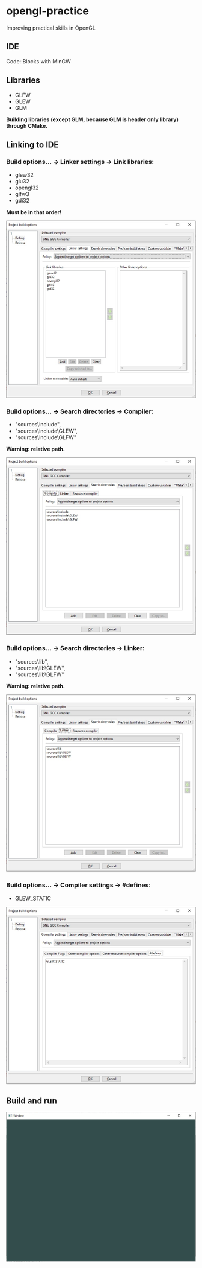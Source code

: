 # opengl-practice

Improving practical skills in OpenGL

## IDE

Code::Blocks with MinGW

## Libraries

- GLFW
- GLEW
- GLM

**Building libraries (except GLM, because GLM is header only library) through CMake.**

## Linking to IDE

### Build options... -> Linker settings -> Link libraries:

- glew32
- glu32
- opengl32
- glfw3
- gdi32

**Must be in that order!**

![Illustration](https://github.com/yorrdt/opengl-practice/blob/main/illustrations/linker_settings-link_libraries.jpg)

### Build options... -> Search directories -> Compiler:

- "sources\include",
- "sources\include\GLEW",
- "sources\include\GLFW"

**Warning: relative path.**

![Illustration](https://github.com/yorrdt/opengl-practice/blob/main/illustrations/search_directories-compiler.jpg)

### Build options... -> Search directories -> Linker:

- "sources\lib",
- "sources\lib\GLEW",
- "sources\lib\GLFW"

**Warning: relative path.**

![Illustration](https://github.com/yorrdt/opengl-practice/blob/main/illustrations/search_directories-linker.jpg)

### Build options... -> Compiler settings -> #defines:

- GLEW_STATIC

![Illustration](https://github.com/yorrdt/opengl-practice/blob/main/illustrations/compiler_settings-defines.jpg)

## Build and run

![Illustration](https://github.com/yorrdt/opengl-practice/blob/main/illustrations/build_and_run.jpg)
